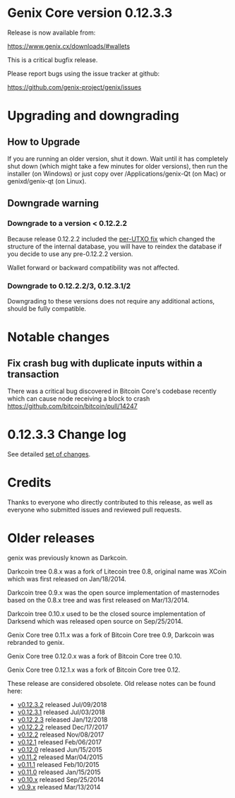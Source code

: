 Genix Core version 0.12.3.3
==========================

Release is now available from:

  <https://www.genix.cx/downloads/#wallets>

This is a critical bugfix release.

Please report bugs using the issue tracker at github:

  <https://github.com/genix-project/genix/issues>


Upgrading and downgrading
=========================

How to Upgrade
--------------

If you are running an older version, shut it down. Wait until it has completely
shut down (which might take a few minutes for older versions), then run the
installer (on Windows) or just copy over /Applications/genix-Qt (on Mac) or
genixd/genix-qt (on Linux).

Downgrade warning
-----------------

### Downgrade to a version < 0.12.2.2

Because release 0.12.2.2 included the [per-UTXO fix](release-notes/genix/release-notes-0.12.2.2.md#per-utxo-fix)
which changed the structure of the internal database, you will have to reindex
the database if you decide to use any pre-0.12.2.2 version.

Wallet forward or backward compatibility was not affected.

### Downgrade to 0.12.2.2/3, 0.12.3.1/2

Downgrading to these versions does not require any additional actions, should be
fully compatible.


Notable changes
===============

Fix crash bug with duplicate inputs within a transaction
--------------------------------------------------------

There was a critical bug discovered in Bitcoin Core's codebase recently which
can cause node receiving a block to crash https://github.com/bitcoin/bitcoin/pull/14247

0.12.3.3 Change log
===================

See detailed [set of changes](https://github.com/genix-project/genix/compare/v0.12.3.2...genix-project:v0.12.3.3).

Credits
=======

Thanks to everyone who directly contributed to this release,
as well as everyone who submitted issues and reviewed pull requests.


Older releases
==============

genix was previously known as Darkcoin.

Darkcoin tree 0.8.x was a fork of Litecoin tree 0.8, original name was XCoin
which was first released on Jan/18/2014.

Darkcoin tree 0.9.x was the open source implementation of masternodes based on
the 0.8.x tree and was first released on Mar/13/2014.

Darkcoin tree 0.10.x used to be the closed source implementation of Darksend
which was released open source on Sep/25/2014.

Genix Core tree 0.11.x was a fork of Bitcoin Core tree 0.9,
Darkcoin was rebranded to genix.

Genix Core tree 0.12.0.x was a fork of Bitcoin Core tree 0.10.

Genix Core tree 0.12.1.x was a fork of Bitcoin Core tree 0.12.

These release are considered obsolete. Old release notes can be found here:

- [v0.12.3.2](https://github.com/genix-project/genix/blob/master/doc/release-notes/genix/release-notes-0.12.3.2.md) released Jul/09/2018
- [v0.12.3.1](https://github.com/genix-project/genix/blob/master/doc/release-notes/genix/release-notes-0.12.3.1.md) released Jul/03/2018
- [v0.12.2.3](https://github.com/genix-project/genix/blob/master/doc/release-notes/genix/release-notes-0.12.2.3.md) released Jan/12/2018
- [v0.12.2.2](https://github.com/genix-project/genix/blob/master/doc/release-notes/genix/release-notes-0.12.2.2.md) released Dec/17/2017
- [v0.12.2](https://github.com/genix-project/genix/blob/master/doc/release-notes/genix/release-notes-0.12.2.md) released Nov/08/2017
- [v0.12.1](https://github.com/genix-project/genix/blob/master/doc/release-notes/genix/release-notes-0.12.1.md) released Feb/06/2017
- [v0.12.0](https://github.com/genix-project/genix/blob/master/doc/release-notes/genix/release-notes-0.12.0.md) released Jun/15/2015
- [v0.11.2](https://github.com/genix-project/genix/blob/master/doc/release-notes/genix/release-notes-0.11.2.md) released Mar/04/2015
- [v0.11.1](https://github.com/genix-project/genix/blob/master/doc/release-notes/genix/release-notes-0.11.1.md) released Feb/10/2015
- [v0.11.0](https://github.com/genix-project/genix/blob/master/doc/release-notes/genix/release-notes-0.11.0.md) released Jan/15/2015
- [v0.10.x](https://github.com/genix-project/genix/blob/master/doc/release-notes/genix/release-notes-0.10.0.md) released Sep/25/2014
- [v0.9.x](https://github.com/genix-project/genix/blob/master/doc/release-notes/genix/release-notes-0.9.0.md) released Mar/13/2014

